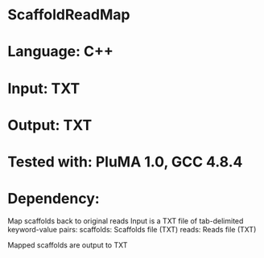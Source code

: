 # ScaffoldReadMap
# Language: C++
# Input: TXT
# Output: TXT
# Tested with: PluMA 1.0, GCC 4.8.4
# Dependency: 

Map scaffolds back to original reads
Input is a TXT file of tab-delimited keyword-value pairs:
scaffolds: Scaffolds file (TXT)
reads: Reads file (TXT)

Mapped scaffolds are output to TXT
